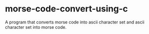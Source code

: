 # morse-code-convert-using-c
A program that converts morse code into ascii character set and ascii character set into morse code. 
